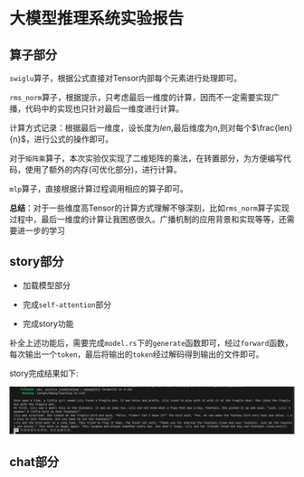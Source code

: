 # 大模型推理系统实验报告

## 算子部分

`swiglu`算子，根据公式直接对Tensor内部每个元素进行处理即可。

`rms_norm`算子，根据提示，只考虑最后一维度的计算，因而不一定需要实现广播，代码中的实现也只针对最后一维度进行计算。

计算方式记录：根据最后一维度，设长度为$len$,最后维度为$n$,则对每个$\frac{len}{n}$，进行公式的操作即可。

对于`矩阵乘`算子，本次实验仅实现了二维矩阵的乘法，在转置部分，为方便编写代码，使用了额外的内存(可优化部分)，进行计算。

`mlp`算子，直接根据计算过程调用相应的算子即可。

**总结**：对于一些维度高Tensor的计算方式理解不够深刻，比如`rms_norm`算子实现过程中，最后一维度的计算让我困惑很久。广播机制的应用背景和实现等等，还需要进一步的学习

## story部分

* 加载模型部分



* 完成`self-attention`部分



* 完成story功能

补全上述功能后，需要完成`model.rs`下的`generate`函数即可，经过`forward`函数，每次输出一个`token`，最后将输出的`token`经过解码得到输出的文件即可。

story完成结果如下:

![story](./img/story_result.png)

## chat部分